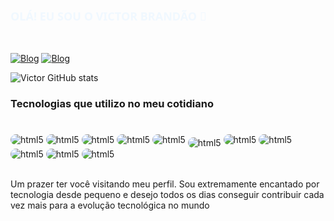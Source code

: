 ### <div style="font-family: system-ui, -apple-system, BlinkMacSystemFont, 'Segoe UI', Roboto, Oxygen, Ubuntu, Cantarell, 'Open Sans', 'Helvetica Neue', sans-serif; color: aliceblue;font-weight: 800; text-transform: uppercase; font-size: 18px; ">Olá! Eu sou o Victor Brandão 🔎</div>
<br/> 

[![Blog](https://img.shields.io/badge/LinkedIn-black?style=for-the-badge&logo=linkedin&logoColor=green)](https://www.linkedin.com)
[![Blog](https://img.shields.io/badge/Behance-black?style=for-the-badge&logo=behance&logoColor=green)](https://www.behance.net)


![Victor GitHub stats](https://github-readme-stats.vercel.app/api?username=Vbrand01&show_icons=true&theme=dark)


### Tecnologias que utilizo no meu cotidiano

<div style="display: inline_block;"><br/>
    <img align="center" style="border-radius: 10px;" alt="html5" src="https://img.shields.io/badge/HTML-rgb(0, 128, 85)?style=for-the-badge&logo=html5&logoColor=white" />
    <img align="center" style="border-radius: 10px;" alt="html5" src="https://img.shields.io/badge/CSS-rgb(0, 128, 85)?&style=for-the-badge&logo=css3&logoColor=white" />
    <img align="center" style="border-radius: 10px;" alt="html5" src="https://img.shields.io/badge/JavaScript-rgb(0, 128, 85)?style=for-the-badge&logo=javascript&logoColor=white" />
    <img align="center" style="border-radius: 10px;" alt="html5" src="https://img.shields.io/badge/C%23-rgb(0, 128, 85)?style=for-the-badge&logo=&logoColor=white" />
    <img align="center" style="border-radius: 10px;" alt="html5" src="https://img.shields.io/badge/PHP-rgb(0, 128, 85)?style=for-the-badge&logo=php&logoColor=white" />
    <img align="center" style="margin-top: 10px; border-radius: 10px;" alt="html5" src="https://img.shields.io/badge/Bootstrap-rgb(0, 128, 85)?style=for-the-badge&logo=bootstrap&logoColor=white" />
    <img align="center" style="border-radius: 10px;" alt="html5" src="https://img.shields.io/badge/JQuery-rgb(0, 128, 85)?style=for-the-badge&logo=jquery&logoColor=white"/>
    <img align="center" style="border-radius: 10px;" alt="html5" src="https://img.shields.io/badge/XAMPP-rgb(0, 128, 85)?style=for-the-badge&logo=xampp&logoColor=white"/>
    <img align="center" style="border-radius: 10px;" alt="html5" src="https://img.shields.io/badge/MySql-rgb(0, 128, 85)?style=for-the-badge&logo=mysql&logoColor=white"/>
    <img align="center" style="border-radius: 10px;" alt="html5" src="https://img.shields.io/badge/Visual_Studio_Code-rgb(0, 128, 85)?style=for-the-badge&logo=visual%20studio%20code&logoColor=white"/>
    <img align="center" style="border-radius: 10px;" alt="html5" src="https://img.shields.io/badge/Visual_Studio-rgb(0, 128, 85)?style=for-the-badge&logo=visual%20studio&logoColor=white"/>

</div><br/>

Um prazer ter você visitando meu perfil. Sou extremamente encantado por tecnologia desde pequeno e desejo todos os dias conseguir contribuir cada vez mais para a evolução tecnológica no mundo
